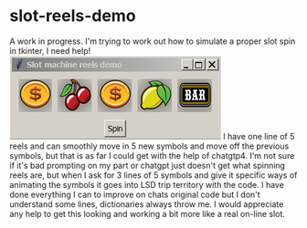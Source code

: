 # slot-reels-demo
A work in progress. I'm trying to work out how to simulate a proper slot spin in tkinter, I need help!
![Alt Text](https://github.com/Steve-Shambles/slot-reels-demo/blob/main/screebshot1.png)
I have one line of 5 reels and can smoothly move in 5 new symbols and move off the previous symbols, but that is as far I could get with the help of chatgtp4. I'm not sure if it's bad prompting on my part or chatgpt just doesn't get what spinning reels are, but when I ask for 3 lines of 5 symbols and give it specific ways of animating the symbols it goes into LSD trip territory with the code. I have done everything I can to improve on chats original code but I don't understand some lines, dictionaries always throw me.
I would appreciate any help to get this looking and working a bit more like a real on-line slot.
